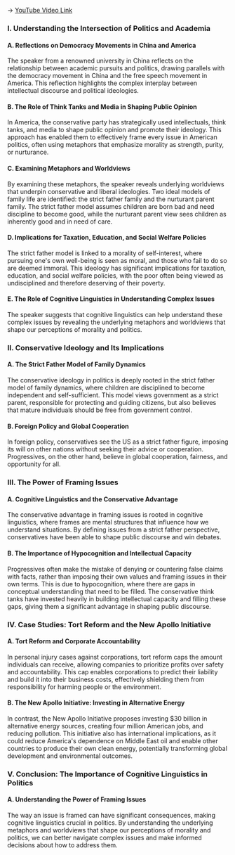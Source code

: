 -> [YouTube Video Link](https://www.youtube.com/watch?v=S1-dlA2pP_M&list=PLez3PPtnpncRMUUCgnaZO2WHdEvWwpkpa&index=9&pp=iAQB)

### I. Understanding the Intersection of Politics and Academia
#### A. Reflections on Democracy Movements in China and America

The speaker from a renowned university in China reflects on the relationship between academic pursuits and politics, drawing parallels with the democracy movement in China and the free speech movement in America. This reflection highlights the complex interplay between intellectual discourse and political ideologies.

#### B. The Role of Think Tanks and Media in Shaping Public Opinion

In America, the conservative party has strategically used intellectuals, think tanks, and media to shape public opinion and promote their ideology. This approach has enabled them to effectively frame every issue in American politics, often using metaphors that emphasize morality as strength, purity, or nurturance.

#### C. Examining Metaphors and Worldviews

By examining these metaphors, the speaker reveals underlying worldviews that underpin conservative and liberal ideologies. Two ideal models of family life are identified: the strict father family and the nurturant parent family. The strict father model assumes children are born bad and need discipline to become good, while the nurturant parent view sees children as inherently good and in need of care.

#### D. Implications for Taxation, Education, and Social Welfare Policies

The strict father model is linked to a morality of self-interest, where pursuing one's own well-being is seen as moral, and those who fail to do so are deemed immoral. This ideology has significant implications for taxation, education, and social welfare policies, with the poor often being viewed as undisciplined and therefore deserving of their poverty.

#### E. The Role of Cognitive Linguistics in Understanding Complex Issues

The speaker suggests that cognitive linguistics can help understand these complex issues by revealing the underlying metaphors and worldviews that shape our perceptions of morality and politics.

### II. Conservative Ideology and Its Implications
#### A. The Strict Father Model of Family Dynamics

The conservative ideology in politics is deeply rooted in the strict father model of family dynamics, where children are disciplined to become independent and self-sufficient. This model views government as a strict parent, responsible for protecting and guiding citizens, but also believes that mature individuals should be free from government control.

#### B. Foreign Policy and Global Cooperation

In foreign policy, conservatives see the US as a strict father figure, imposing its will on other nations without seeking their advice or cooperation. Progressives, on the other hand, believe in global cooperation, fairness, and opportunity for all.

### III. The Power of Framing Issues
#### A. Cognitive Linguistics and the Conservative Advantage

The conservative advantage in framing issues is rooted in cognitive linguistics, where frames are mental structures that influence how we understand situations. By defining issues from a strict father perspective, conservatives have been able to shape public discourse and win debates.

#### B. The Importance of Hypocognition and Intellectual Capacity

Progressives often make the mistake of denying or countering false claims with facts, rather than imposing their own values and framing issues in their own terms. This is due to hypocognition, where there are gaps in conceptual understanding that need to be filled. The conservative think tanks have invested heavily in building intellectual capacity and filling these gaps, giving them a significant advantage in shaping public discourse.

### IV. Case Studies: Tort Reform and the New Apollo Initiative
#### A. Tort Reform and Corporate Accountability

In personal injury cases against corporations, tort reform caps the amount individuals can receive, allowing companies to prioritize profits over safety and accountability. This cap enables corporations to predict their liability and build it into their business costs, effectively shielding them from responsibility for harming people or the environment.

#### B. The New Apollo Initiative: Investing in Alternative Energy

In contrast, the New Apollo Initiative proposes investing $30 billion in alternative energy sources, creating four million American jobs, and reducing pollution. This initiative also has international implications, as it could reduce America's dependence on Middle East oil and enable other countries to produce their own clean energy, potentially transforming global development and environmental outcomes.

### V. Conclusion: The Importance of Cognitive Linguistics in Politics
#### A. Understanding the Power of Framing Issues

The way an issue is framed can have significant consequences, making cognitive linguistics crucial in politics. By understanding the underlying metaphors and worldviews that shape our perceptions of morality and politics, we can better navigate complex issues and make informed decisions about how to address them.